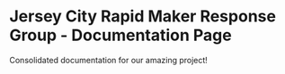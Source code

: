 # Jersey City Rapid Maker Response Group - Documentation Page

Consolidated documentation for our amazing project! 
